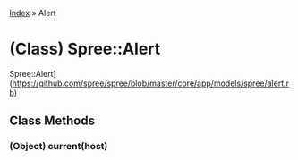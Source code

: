 [Index](../_index.md) » Alert

# (Class) Spree::Alert
Spree::Alert](https://github.com/spree/spree/blob/master/core/app/models/spree/alert.rb)

## Class Methods

### (Object) **current**(host)

